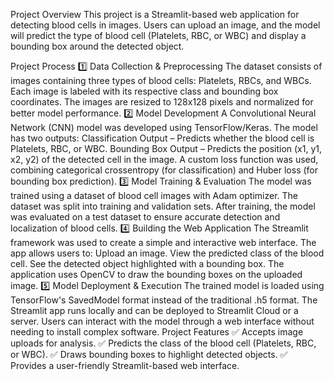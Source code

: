 Project Overview
This project is a Streamlit-based web application for detecting blood cells in images. Users can upload an image, and the model will predict the type of blood cell (Platelets, RBC, or WBC) and display a bounding box around the detected object.

Project Process
1️⃣ Data Collection & Preprocessing
The dataset consists of images containing three types of blood cells: Platelets, RBCs, and WBCs.
Each image is labeled with its respective class and bounding box coordinates.
The images are resized to 128x128 pixels and normalized for better model performance.
2️⃣ Model Development
A Convolutional Neural Network (CNN) model was developed using TensorFlow/Keras.
The model has two outputs:
Classification Output – Predicts whether the blood cell is Platelets, RBC, or WBC.
Bounding Box Output – Predicts the position (x1, y1, x2, y2) of the detected cell in the image.
A custom loss function was used, combining categorical crossentropy (for classification) and Huber loss (for bounding box prediction).
3️⃣ Model Training & Evaluation
The model was trained using a dataset of blood cell images with Adam optimizer.
The dataset was split into training and validation sets.
After training, the model was evaluated on a test dataset to ensure accurate detection and localization of blood cells.
4️⃣ Building the Web Application
The Streamlit framework was used to create a simple and interactive web interface.
The app allows users to:
Upload an image.
View the predicted class of the blood cell.
See the detected object highlighted with a bounding box.
The application uses OpenCV to draw the bounding boxes on the uploaded image.
5️⃣ Model Deployment & Execution
The trained model is loaded using TensorFlow's SavedModel format instead of the traditional .h5 format.
The Streamlit app runs locally and can be deployed to Streamlit Cloud or a server.
Users can interact with the model through a web interface without needing to install complex software.
Project Features
✅ Accepts image uploads for analysis.
✅ Predicts the class of the blood cell (Platelets, RBC, or WBC).
✅ Draws bounding boxes to highlight detected objects.
✅ Provides a user-friendly Streamlit-based web interface.
